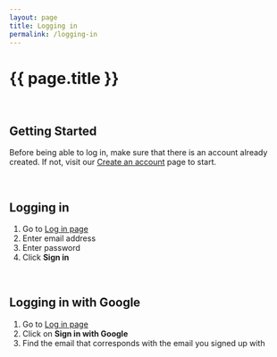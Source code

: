 ```yaml
---
layout: page
title: Logging in
permalink: /logging-in
---
```


# {{ page.title }}
<br>

## Getting Started 
Before being able to log in, make sure that there is an account already created. If not, visit our [Create an account](https://broadband-hub.github.io/help-pages/create-an-account) page to start.

<br>

## Logging in
1. Go to [Log in page](https://app.broadbandhub.us/login) 
2. Enter email address
3. Enter password
4. Click **Sign in**

<br>

## Logging in with Google
1. Go to [Log in page](https://app.broadbandhub.us/login) 
2. Click on **Sign in with Google**
3. Find the email that corresponds with the email you signed up with 

